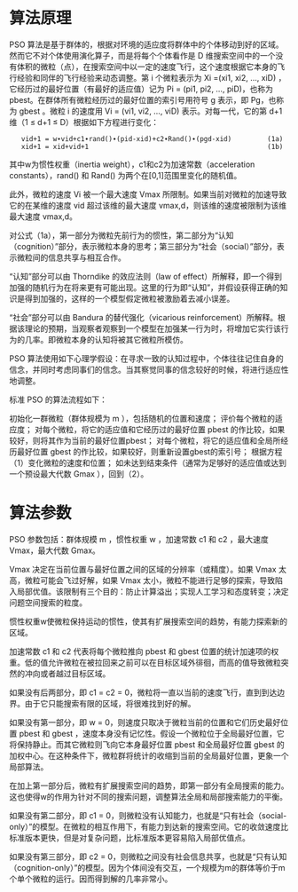 # 算法原理
PSO 算法是基于群体的，根据对环境的适应度将群体中的个体移动到好的区域。然而它不对个体使用演化算子，而是将每个个体看作是 D 维搜索空间中的一个没有体积的微粒（点），在搜索空间中以一定的速度飞行，这个速度根据它本身的飞行经验和同伴的飞行经验来动态调整。第 i 个微粒表示为 Xi =(xi1, xi2, …, xiD) ，它经历过的最好位置（有最好的适应值）记为 Pi = (pi1, pi2, …, piD)，也称为 pbest。在群体所有微粒经历过的最好位置的索引号用符号 g 表示，即 Pg，也称为 gbest 。微粒 i 的速度用 Vi = (vi1, vi2, …, viD) 表示。对每一代，它的第 d+1 维（1 ≤ d+1 ≤ D）根据如下方程进行变化：

       vid+1 = w∙vid+c1∙rand()∙(pid-xid)+c2∙Rand()∙(pgd-xid)         (1a)
       xid+1 = xid+vid+1				                             (1b)

其中w为惯性权重（inertia weight），c1和c2为加速常数（acceleration constants），rand() 和 Rand() 为两个在[0,1]范围里变化的随机值。

此外，微粒的速度 Vi 被一个最大速度 Vmax 所限制。如果当前对微粒的加速导致它的在某维的速度 vid 超过该维的最大速度 vmax,d，则该维的速度被限制为该维最大速度 vmax,d。

对公式（1a），第一部分为微粒先前行为的惯性，第二部分为“认知（cognition）”部分，表示微粒本身的思考；第三部分为“社会（social）”部分，表示微粒间的信息共享与相互合作。

“认知”部分可以由 Thorndike 的效应法则（law of effect）所解释，即一个得到加强的随机行为在将来更有可能出现。这里的行为即“认知”，并假设获得正确的知识是得到加强的，这样的一个模型假定微粒被激励着去减小误差。

“社会”部分可以由 Bandura 的替代强化（vicarious reinforcement）所解释。根据该理论的预期，当观察者观察到一个模型在加强某一行为时，将增加它实行该行为的几率。即微粒本身的认知将被其它微粒所模仿。

PSO 算法使用如下心理学假设：在寻求一致的认知过程中，个体往往记住自身的信念，并同时考虑同事们的信念。当其察觉同事的信念较好的时候，将进行适应性地调整。

标准 PSO 的算法流程如下：

初始化一群微粒（群体规模为 m ），包括随机的位置和速度；
评价每个微粒的适应度；
对每个微粒，将它的适应值和它经历过的最好位置 pbest 的作比较，如果较好，则将其作为当前的最好位置pbest；
对每个微粒，将它的适应值和全局所经历最好位置 gbest 的作比较，如果较好，则重新设置gbest的索引号；
根据方程（1）变化微粒的速度和位置；
如未达到结束条件（通常为足够好的适应值或达到一个预设最大代数 Gmax ），回到（2）。
# 算法参数
PSO 参数包括：群体规模 m ，惯性权重 w ，加速常数 c1 和 c2 ，最大速度 Vmax，最大代数 Gmax。

Vmax 决定在当前位置与最好位置之间的区域的分辨率（或精度）。如果 Vmax 太高，微粒可能会飞过好解，如果 Vmax 太小，微粒不能进行足够的探索，导致陷入局部优值。该限制有三个目的：防止计算溢出；实现人工学习和态度转变；决定问题空间搜索的粒度。

惯性权重w使微粒保持运动的惯性，使其有扩展搜索空间的趋势，有能力探索新的区域。

加速常数 c1 和 c2 代表将每个微粒推向 pbest 和 gbest 位置的统计加速项的权重。低的值允许微粒在被拉回来之前可以在目标区域外徘徊，而高的值导致微粒突然的冲向或者越过目标区域。

如果没有后两部分，即 c1 = c2 = 0，微粒将一直以当前的速度飞行，直到到达边界。由于它只能搜索有限的区域，将很难找到好的解。

如果没有第一部分，即 w = 0，则速度只取决于微粒当前的位置和它们历史最好位置 pbest 和 gbest ，速度本身没有记忆性。假设一个微粒位于全局最好位置，它将保持静止。而其它微粒则飞向它本身最好位置 pbest 和全局最好位置 gbest 的加权中心。在这种条件下，微粒群将统计的收缩到当前的全局最好位置，更象一个局部算法。

在加上第一部分后，微粒有扩展搜索空间的趋势，即第一部分有全局搜索的能力。这也使得w的作用为针对不同的搜索问题，调整算法全局和局部搜索能力的平衡。

如果没有第二部分，即 c1 = 0，则微粒没有认知能力，也就是“只有社会（social-only）”的模型。在微粒的相互作用下，有能力到达新的搜索空间。它的收敛速度比标准版本更快，但是对复杂问题，比标准版本更容易陷入局部优值点。

如果没有第三部分，即 c2 = 0，则微粒之间没有社会信息共享，也就是“只有认知（cognition-only）”的模型。因为个体间没有交互，一个规模为m的群体等价于m个单个微粒的运行。因而得到解的几率非常小。
